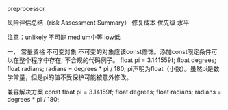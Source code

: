 preprocessor

风险评估总结（risk Assessment Summary）
                                    修复成本    优先级    水平
 
注意：unlikely 不可能    medium中等  low低

一、	常量资格 不可变对象
不可变的对象应该const修饰。添加const限定条件可以在整个程序中存在;
	不合规的代码例子。
	float pi = 3.141559f;
	float degrees;
	float radians;
	radians = degrees * pi / 180;
pi声明为float（小数）。虽然pi是数学常量，但是pi的值不受保护可能被意外修改。

兼容解决方案
const float pi = 3.14159f;
float degrees;
	float radians;
	radians = degrees * pi / 180;

